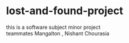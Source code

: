 # lost-and-found-project
this is a software subject minor project
<br> teammates Mangalton , Nishant Chourasia
